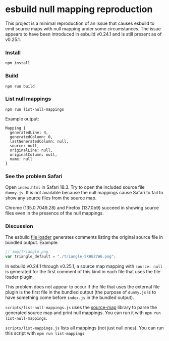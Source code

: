 # esbuild null mapping reproduction

This project is a minimal reproduction of an issue that causes esbuild to emit source maps with null mapping under some circumstances. The issue appears to have been introduced in esbuild v0.24.1 and is still present as of v0.25.1.

### Install

```
npm install
```

### Build

```
npm run build
```

### List null mappings

```
npm run list-null-mappings
```

Example output:
```
Mapping {
  generatedLine: 4,
  generatedColumn: 0,
  lastGeneratedColumn: null,
  source: null,
  originalLine: null,
  originalColumn: null,
  name: null
}
```

### See the problem Safari

Open `index.html` in Safari 18.3. Try to open the included source file `dummy.js`. It is not available because the null mappings cause Safari to fail to show any source files from the source map.

Chrome (135.0.7049.28) and Firefox (137.0b9) succeed in showing source files even in the presence of the null mappings.

### Discussion

The esbuild [file loader](https://esbuild.github.io/content-types/#external-file) generates comments listing the original source file in bundled output. Example:

```js
// img/triangle.png
var triangle_default = "./triangle-5XHGZ7W6.png";
```

In esbuild v0.24.1 through v0.25.1, a source map mapping with `source: null` is generated for the first comment of this kind in each file that uses the file loader plugin.

This problem does not appear to occur if the file that uses the external file plugin is the first file in the bundled output (the purpose of `dummy.js` is to have something come before `index.js` in the bundled output).

`scripts/list-null-mappings.js` uses the [source-map](https://github.com/mozilla/source-map) library to parse the generated source map and print null mappings. You can run it with `npm run list-null-mappings`.

`scripts/list-mappings.js` lists all mappings (not just null ones). You can run this script with `npm run list-mappings`.